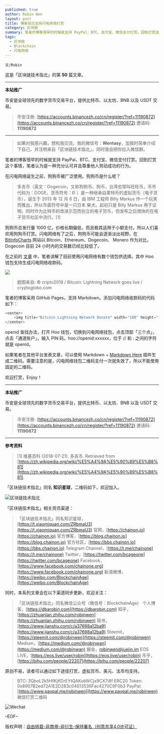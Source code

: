 ```yaml
---
published: true
author: Robin Wen
layout: post
title: 博客现已支持闪电网络打赏
category: 区块链
summary: 笔者的博客很早的时候就支持 PayPal、BTC、支付宝、微信支付打赏。回到打赏这个事情，笔者认为是一种充分认可并且尊重他人劳动成功的行为。如果笔者在其他平台发表文章，可以使用 Markdown + Markdown Here 插件生成二维码。需要注意的是，闪电网络钱包二维码支付一次就失效了，所以不能使用固定的二维码。本博客开通了闪电网络打赏，读者可以扫描下方的闪电网络二维码（博客右侧导航栏也有）进行打赏。
tags:
  - 区块链
  - Blockchain
  - 闪电网络
---
```


`文/Robin`

这是「区块链技术指北」的第 **50** 篇文章。

***

**本站推广**

币安是全球领先的数字货币交易平台，提供比特币、以太坊、BNB 以及 USDT 交易。

> 币安注册: [https://accounts.binancezh.co/cn/register/?ref=11190872](https://accounts.binancezh.co/cn/register/?ref=11190872)
> 邀请码: **11190872**

***

> 如果对我感兴趣，想和我交流，我的微信号：**Wentasy**，加我时简单介绍下自己，并注明来自「区块链技术指北」，同时我会把你拉入微信群。

笔者的博客很早的时候就支持 PayPal、BTC、支付宝、微信支付打赏。回到打赏这个事情，笔者认为是一种充分认可并且尊重他人劳动成功的行为。

在闪电网络诞生之前，狗狗币被广泛使用。狗狗币是什么呢？

> 多吉币（英文：Dogecoin，又称狗狗币、狗币，台湾也常叫旺旺币，币市代码为：DOGE，货币符号：Ð ）是一种继承自莱特币的虚拟货币（电子货币），诞生于 2013 年 12 月 6 日，由 IBM 工程师 Billy Markus 作一个玩笑而推出，所以币面符号中是一只日本 柴犬。起初只是 Billy Markus 用于证明，同时作为比特币的改进示范而创立的电子货币，但发布之后很快的在电子货币社区中流行。[1]

狗狗币总发行量 1000 亿，价格长期偏低，而且极其适用于小额支付，所以人们喜欢用狗狗币打赏。闪电网络有了之后，狗狗币可能会逐渐淡出视野。在 [BitInfoCharts](https://bitinfocharts.com) 网站以 Bitcoin、Ethereum、Dogecoin、
Monero 作为对比，Dogecoin 目前 24 小时内的交易数已经比较低了。

在之前的 [文章](https://dbarobin.com/2019/03/16/bitcoin-lightning-network) 中，笔者讲解了目前使用闪电网络有数个钱包供选择。其中 Hoo 钱包支持生成闪电网络收款码。

![](https://cdn.dbarobin.com/bW6w12P.png)

> 题图来自: © cripto2018 / Bitcoin: Lightning Network goes live / cryptoglobo.com

笔者的博客采用 GitHub Pages，支持 Markdown。添加闪电网络收款码的代码如下：

``` js
<center>
    <img title="Bitcoin Lightning Network Donate" width="180" height="180" src="https://lnd.hoo.com/api/generate?openid=TruSwjrK2q57V484Tf0u&isimg=1" alt="Bitcoin Lightning Network Donate"/>
</center>
```

openid 查找办法，打开 Hoo 钱包，切换到闪电网络钱包，点击顶部「三个点」，点击「通道账户」，输入 PIN 码，hoo://openid:xxxxxx，位于 // 和 : 之间的字符就是 openid。

如果笔者在其他平台发表文章，可以使用 Markdown + [Markdown Here](https://markdown-here.com) 插件生成二维码。需要注意的是，闪电网络钱包二维码支付一次就失效了，所以不能使用固定的二维码。

欢迎打赏，Enjoy！

***

**本站推广**

币安是全球领先的数字货币交易平台，提供比特币、以太坊、BNB 以及 USDT 交易。

> 币安注册: [https://accounts.binancezh.co/cn/register/?ref=11190872](https://accounts.binancezh.co/cn/register/?ref=11190872)
> 邀请码: **11190872**

***

**参考资料**

> [1] 维基百科 (2018-07-21). 多吉币. Retrieved from [https://zh.wikipedia.org/wiki/%E5%A4%9A%E5%90%89%E5%B8%81](https://zh.wikipedia.org/wiki/%E5%A4%9A%E5%90%89%E5%B8%81).

「区块链技术指北」同名 **知识星球**，二维码如下，欢迎加入。

![区块链技术指北](https://cdn.dbarobin.com/3YzonTR.png)

「区块链技术指北」相关资讯渠道：

> 「区块链技术指北」同名知识星球，[https://t.xiaomiquan.com/ZRbmaU3](https://t.xiaomiquan.com/ZRbmaU3)
> 官网，[https://chainon.io](https://chainon.io)
> 官方博客，[https://blog.chainon.io](https://blog.chainon.io)
> 官方社区，[https://bbs.chainon.io](https://bbs.chainon.io)
> Telegram Channel，[https://t.me/chainone](https://t.me/chainone)
> Twitter，[https://twitter.com/bcageone](https://twitter.com/bcageone)
> Facebook，[https://www.facebook.com/chainone.org](https://www.facebook.com/chainone.org)
> 新浪微博，[https://weibo.com/BlockchainAge](https://weibo.com/BlockchainAge)

同时，本系列文章会在以下渠道同步更新，欢迎关注：

> 「区块链技术指北」同名微信公众号（微信号：BlockchainAge）
> 个人博客，[https://dbarobin.com](https://dbarobin.com)
> 知乎，[https://zhuanlan.zhihu.com/robinwen](https://zhuanlan.zhihu.com/robinwen)
> 简书，[https://www.jianshu.com/c/a37698a12ba9](https://www.jianshu.com/c/a37698a12ba9)
> Steemit，[https://steemit.com/@robinwen](https://steemit.com/@robinwen)
> Medium，[https://medium.com/@robinwan](https://medium.com/@robinwan)
> 掘金，[robinwen@juejin.im](https://juejin.im/user/5673ccae60b2260ee435f89a/posts)
> EOS LIVE，[https://eos.live/user/robin](https://eos.live/user/robin)
> 币乎，[https://bihu.com/people/22207](https://bihu.com/people/22207)

原创不易，读者可以通过如下途径打赏，虚拟货币、美元、法币均支持。

> BTC: 3QboL2k5HfKjKDrEYtQAKubWCjx9CX7i8f
> ERC20 Token: 0x8907B2ed72A1E2D283c04613536Fac4270C9F0b3
> PayPal: [https://www.paypal.me/robinwen](https://www.paypal.me/robinwen)
> 微信打赏二维码

![Wechat](https://cdn.dbarobin.com/SzoNl5b.jpg)

–EOF–

版权声明：[自由转载-非商用-非衍生-保持署名（创意共享4.0许可证）](http://creativecommons.org/licenses/by-nc-nd/4.0/deed.zh)

